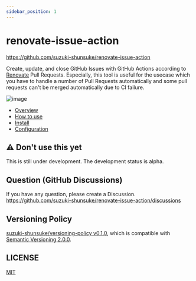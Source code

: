 ```yaml
---
sidebar_position: 1
---
```


# renovate-issue-action

https://github.com/suzuki-shunsuke/renovate-issue-action

Create, update, and close GitHub Issues with GitHub Actions according to [Renovate](https://github.com/renovatebot/renovate) Pull Requests.
Especially, this tool is useful for the usecase which you have to handle a number of Pull Requests automatically and some pull requests can't be merged automatically due to CI failure.

![image](https://user-images.githubusercontent.com/13323303/164878956-45d9ba65-436b-48a8-ae7d-d76712822007.png)

* [Overview](overview)
* [How to use](how-to-use)
* [Install](install)
* [Configuration](config)

## :warning: Don't use this yet

This is still under development.
The development status is alpha.

## Question (GitHub Discussions)

If you have any question, please create a Discussion. https://github.com/suzuki-shunsuke/renovate-issue-action/discussions

## Versioning Policy

[suzuki-shunsuke/versioning-policy v0.1.0](https://github.com/suzuki-shunsuke/versioning-policy/blob/v0.1.0/POLICY.md), which is compatible with [Semantic Versioning 2.0.0](https://semver.org/).

## LICENSE

[MIT](LICENSE)
